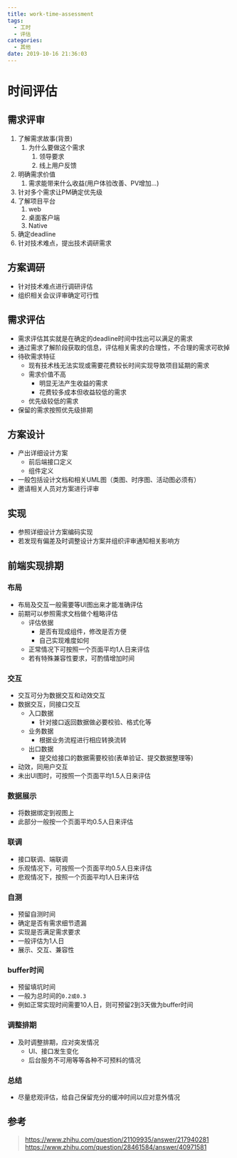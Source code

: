 ```yaml
---
title: work-time-assessment
tags:
  - 工时
  - 评估
categories:
  - 其他
date: 2019-10-16 21:36:03
---
```


# 时间评估

## 需求评审
1. 了解需求故事(背景) 
    1. 为什么要做这个需求
        1. 领导要求
        2. 线上用户反馈
2. 明确需求价值
    1. 需求能带来什么收益(用户体验改善、PV增加...)
3. 针对多个需求让PM确定优先级
4. 了解项目平台
    1. web
    2. 桌面客户端
    3. Native
5. 确定deadline
6. 针对技术难点，提出技术调研需求

## 方案调研
- 针对技术难点进行调研评估
- 组织相关会议评审确定可行性

## 需求评估
- 需求评估其实就是在确定的deadline时间中找出可以满足的需求
- 通过需求了解阶段获取的信息，评估相关需求的合理性，不合理的需求可砍掉
- 待砍需求特征
    - 现有技术栈无法实现或需要花费较长时间实现导致项目延期的需求
    - 需求价值不高
        - 明显无法产生收益的需求
        - 花费较多成本但收益较低的需求
    - 优先级较低的需求
- 保留的需求按照优先级排期

## 方案设计
- 产出详细设计方案
    - 前后端接口定义
    - 组件定义
- 一般包括设计文档和相关UML图（类图、时序图、活动图必须有）
- 邀请相关人员对方案进行评审

## 实现
- 参照详细设计方案编码实现
- 若发现有偏差及时调整设计方案并组织评审通知相关影响方

## 前端实现排期

### 布局
- 布局及交互一般需要等UI图出来才能准确评估
- 前期可以参照需求文档做个粗略评估
    - 评估依据
        - 是否有现成组件，修改是否方便
        - 自己实现难度如何
    - 正常情况下可按照一个页面平均1人日来评估
    - 若有特殊兼容性要求，可酌情增加时间

### 交互
- 交互可分为数据交互和动效交互
- 数据交互，同接口交互
    - 入口数据
        - 针对接口返回数据做必要校验、格式化等
    - 业务数据
        - 根据业务流程进行相应转换流转
    - 出口数据
        - 提交给接口的数据需要校验(表单验证、提交数据整理等)
- 动效，同用户交互
- 未出UI图时，可按照一个页面平均1.5人日来评估

### 数据展示
- 将数据绑定到视图上
- 此部分一般按一个页面平均0.5人日来评估

### 联调
- 接口联调、端联调
- 乐观情况下，可按照一个页面平均0.5人日来评估
- 悲观情况下，按照一个页面平均1人日来评估

### 自测
- 预留自测时间
- 确定是否有需求细节遗漏
- 实现是否满足需求要求
- 一般评估为1人日
- 展示、交互、兼容性

### buffer时间
- 预留填坑时间
- 一般为总时间的`0.2或0.3`
- 例如正常实现时间需要10人日，则可预留2到3天做为buffer时间

### 调整排期
- 及时调整排期，应对突发情况
    - UI、接口发生变化
    - 后台服务不可用等等各种不可预料的情况

### 总结
- 尽量悲观评估，给自己保留充分的缓冲时间以应对意外情况

## 参考
> https://www.zhihu.com/question/21109935/answer/217940281
> https://www.zhihu.com/question/28461584/answer/40971581
